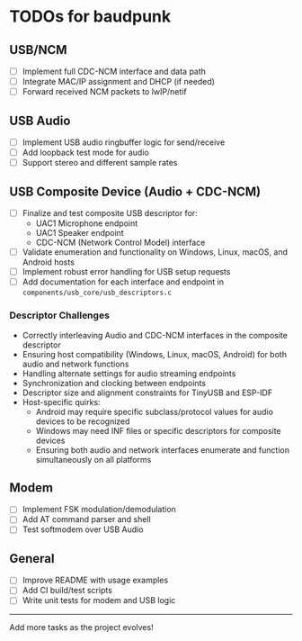 # TODOs for baudpunk

## USB/NCM
- [ ] Implement full CDC-NCM interface and data path
- [ ] Integrate MAC/IP assignment and DHCP (if needed)
- [ ] Forward received NCM packets to lwIP/netif

## USB Audio
- [ ] Implement USB audio ringbuffer logic for send/receive
- [ ] Add loopback test mode for audio
- [ ] Support stereo and different sample rates

## USB Composite Device (Audio + CDC-NCM)
- [ ] Finalize and test composite USB descriptor for:
    - UAC1 Microphone endpoint
    - UAC1 Speaker endpoint
    - CDC-NCM (Network Control Model) interface
- [ ] Validate enumeration and functionality on Windows, Linux, macOS, and Android hosts
- [ ] Implement robust error handling for USB setup requests
- [ ] Add documentation for each interface and endpoint in `components/usb_core/usb_descriptors.c`

### Descriptor Challenges
- Correctly interleaving Audio and CDC-NCM interfaces in the composite descriptor
- Ensuring host compatibility (Windows, Linux, macOS, Android) for both audio and network functions
- Handling alternate settings for audio streaming endpoints
- Synchronization and clocking between endpoints
- Descriptor size and alignment constraints for TinyUSB and ESP-IDF
- Host-specific quirks:
    - Android may require specific subclass/protocol values for audio devices to be recognized
    - Windows may need INF files or specific descriptors for composite devices
    - Ensuring both audio and network interfaces enumerate and function simultaneously on all platforms

## Modem
- [ ] Implement FSK modulation/demodulation
- [ ] Add AT command parser and shell
- [ ] Test softmodem over USB Audio

## General
- [ ] Improve README with usage examples
- [ ] Add CI build/test scripts
- [ ] Write unit tests for modem and USB logic

---
Add more tasks as the project evolves!
